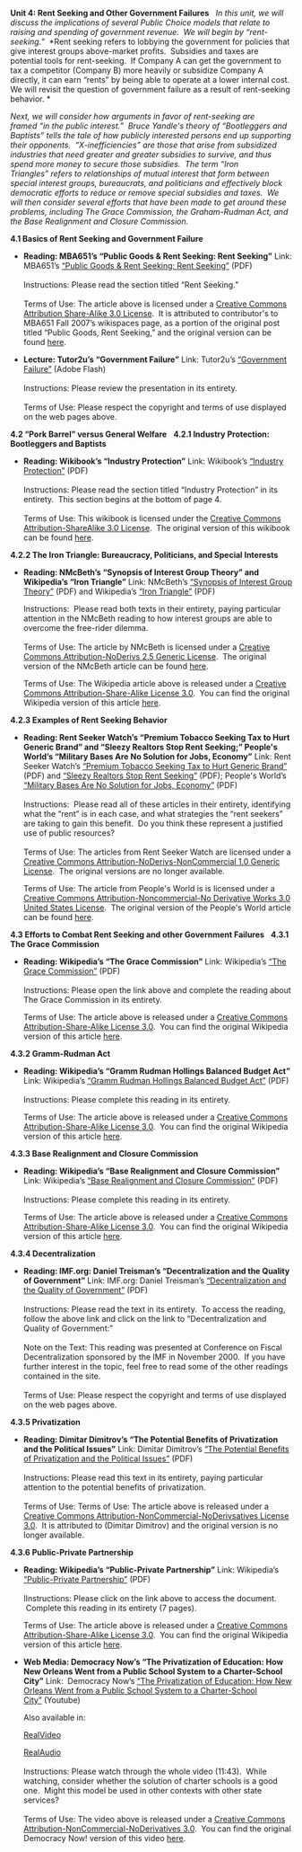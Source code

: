 **Unit 4: Rent Seeking and Other Government Failures** <span
id="4"></span> 
*In this unit, we will discuss the implications of several Public Choice
models that relate to raising and spending of government revenue.  We
will begin by “rent-seeking.”*  *Rent seeking refers to lobbying the
government for policies that give interest groups above-market profits. 
Subsidies and taxes are potential tools for rent-seeking.  If Company A
can get the government to tax a competitor (Company B) more heavily or
subsidize Company A directly, it can earn “rents” by being able to
operate at a lower internal cost.  We will revisit the question of
government failure as a result of rent-seeking behavior. *  
  
 *Next, we will consider how arguments in favor of rent-seeking are
framed “in the public interest.”  Bruce Yandle's theory of “Bootleggers
and Baptists” tells the tale of how publicly interested persons end up
supporting their opponents.  “X-inefficiencies” are those that arise
from subsidized industries that need greater and greater subsidies to
survive, and thus spend more money to secure those subsidies.  The
term “Iron Triangles” refers to relationships of mutual interest that
form between special interest groups, bureaucrats, and politicians and
effectively block democratic efforts to reduce or remove special
subsidies and taxes.  We will then consider several efforts that have
been made to get around these problems, including The Grace Commission,
the Graham-Rudman Act, and the Base Realignment and Closure Commission.*

**4.1 Basics of Rent Seeking and Government Failure** <span
id="4.1"></span> 
-   **Reading: MBA651’s “Public Goods & Rent Seeking: Rent Seeking”**
    Link: MBA651’s [“Public Goods & Rent Seeking: Rent
    Seeking”](https://resources.saylor.org/wwwresources/archived/site/wp-content/uploads/2012/06/Public-Goods-Rent-Seeking.pdf)
    (PDF)  
        
     Instructions: Please read the section titled “Rent Seeking.”  
        
     Terms of Use: The article above is licensed under a [Creative
    Commons Attribution Share-Alike 3.0
    License](http://www.creativecommons.org/licenses/by-sa/3.0).  It is
    attributed to contributor's to MBA651 Fall 2007’s wikispaces page,
    as a portion of the original post titled “Public Goods, Rent
    Seeking,” and the original version can be found
    [here](http://mba651fall2007.wikispaces.com/%28B%29+Public+goods,+rent+seeking+).

-   **Lecture: Tutor2u’s “Government Failure”**
    Link: Tutor2u’s [“Government
    Failure”](http://www.tutor2u.net/economics/presentations/aseconomics/marketfailure/GovernmentFailure/default.html) (Adobe
    Flash)  
        
     Instructions: Please review the presentation in its entirety.  
        
     Terms of Use: Please respect the copyright and terms of use
    displayed on the web pages above.

**4.2 “Pork Barrel” versus General Welfare** <span id="4.2"></span> 
**4.2.1 Industry Protection: Bootleggers and Baptists** <span
id="4.2.1"></span> 
-   **Reading: Wikibook’s “Industry Protection”**
    Link: Wikibook’s [“Industry
    Protection”](https://resources.saylor.org/wwwresources/archived/site/wp-content/uploads/2012/06/Transportation-Economics.pdf)
    (PDF)  
        
     Instructions: Please read the section titled “Industry
    Protection” in its entirety.  This section begins at the bottom of
    page 4.  
        
     Terms of Use: This wikibook is licensed under the [Creative Commons
    Attribution-ShareAlike 3.0
    License](http://en.wikibooks.org/wiki/Wikibooks:Creative_Commons_Attribution-ShareAlike_3.0_Unported_License). 
    The original version of this wikibook can be found
    [here](http://en.wikibooks.org/wiki/Transportation_Economics/Regulation#Industry_Protection).

**4.2.2 The Iron Triangle: Bureaucracy, Politicians, and Special
Interests** <span id="4.2.2"></span> 
-   **Reading: NMcBeth’s “Synopsis of Interest Group Theory” and
    Wikipedia’s “Iron Triangle”**
    Link: NMcBeth’s [“Synopsis of Interest Group
    Theory”](https://resources.saylor.org/wwwresources/archived/site/wp-content/uploads/2012/06/Synopsis-of-Interest-Group.pdf)
    (PDF) and Wikipedia’s [“Iron
    Triangle”](https://resources.saylor.org/wwwresources/archived/site/wp-content/uploads/2012/06/IronTriangle.pdf) (PDF)  
      
     Instructions:  Please read both texts in their entirety, paying
    particular attention in the NMcBeth reading to how interest groups
    are able to overcome the free-rider dilemma.  
        
     Terms of Use: The article by NMcBeth is licensed under a [Creative
    Commons Attribution-NoDerivs 2.5 Generic
    License](http://creativecommons.org/licenses/by-nd/2.5/).  The
    original version of the NMcBeth article can be found
    [here](http://metaphoric.squarespace.com/metaphoric/2006/10/25/synopsis-of-interest-group-thoery.html).  
      
     Terms of Use: The Wikipedia article above is released under a
    [Creative Commons Attribution-Share-Alike License
    3.0](http://creativecommons.org/licenses/by-sa/3.0/).  You can find
    the original Wikipedia version of this
    article [here](http://en.wikipedia.org/wiki/Iron_triangle_%28US_politics%29).

**4.2.3 Examples of Rent Seeking Behavior** <span id="4.2.3"></span> 
-   **Reading: Rent Seeker Watch’s “Premium Tobacco Seeking Tax to Hurt
    Generic Brand” and “Sleezy Realtors Stop Rent Seeking;” People's
    World’s “Military Bases Are No Solution for Jobs, Economy”**
    Link: Rent Seeker Watch’s [“Premium Tobacco Seeking Tax to Hurt
    Generic
    Brand”](https://resources.saylor.org/wwwresources/archived/site/wp-content/uploads/2012/06/Premium-Tobacco-Seeking-Tax.pdf)
    (PDF) and [“Sleezy Realtors Stop Rent
    Seeking”](https://resources.saylor.org/wwwresources/archived/site/wp-content/uploads/2012/06/Sleezy-Realtors.pdf) (PDF);
    People's World’s [“Military Bases Are No Solution for Jobs,
    Economy”](https://resources.saylor.org/wwwresources/archived/site/wp-content/uploads/2012/06/Military-bases-are-no-solution-for-jobs.pdf)
    (PDF)  
        
     Instructions:  Please read all of these articles in their entirety,
    identifying what the “rent” is in each case, and what strategies the
    “rent seekers” are taking to gain this benefit.  Do you think these
    represent a justified use of public resources?  
        
     Terms of Use: The articles from Rent Seeker Watch are licensed
    under a [Creative Commons Attribution-NoDerivs-NonCommercial 1.0
    Generic
    License](http://creativecommons.org/licenses/by-nd-nc/1.0/).  The
    original versions are no longer available.   
      
     Terms of Use: The article from People's World is is licensed under
    a [Creative Commons Attribution-Noncommercial-No Derivative Works
    3.0 United States
    License](http://creativecommons.org/licenses/by-nc-nd/3.0/us/).  The
    original version of the People's World article can be found
    [here](http://www.peoplesworld.org/military-bases-are-no-solution-for-jobs-economy/).

**4.3 Efforts to Combat Rent Seeking and other Government Failures**
<span id="4.3"></span> 
**4.3.1 The Grace Commission** <span id="4.3.1"></span> 
-   **Reading: Wikipedia’s “The Grace Commission”**
    Link: Wikipedia’s [“The Grace
    Commission”](https://resources.saylor.org/wwwresources/archived/site/wp-content/uploads/2012/06/GraceCommission.pdf) (PDF)  
        
     Instructions: Please open the link above and complete the reading
    about The Grace Commission in its entirety.  
      
     Terms of Use: The article above is released under a [Creative
    Commons Attribution-Share-Alike License
    3.0](http://creativecommons.org/licenses/by-sa/3.0/).  You can find
    the original Wikipedia version of this article
    [here](http://en.wikipedia.org/wiki/The_Grace_Commission).

**4.3.2 Gramm-Rudman Act** <span id="4.3.2"></span> 
-   **Reading: Wikipedia’s “Gramm Rudman Hollings Balanced Budget Act”**
    Link: Wikipedia’s [“Gramm Rudman Hollings Balanced Budget
    Act”](https://resources.saylor.org/wwwresources/archived/site/wp-content/uploads/2012/06/GrammRudman.pdf) (PDF)  
        
     Instructions: Please complete this reading in its entirety.  
      
     Terms of Use: The article above is released under a [Creative
    Commons Attribution-Share-Alike License
    3.0](http://creativecommons.org/licenses/by-sa/3.0/).  You can find
    the original Wikipedia version of this article
    [here](http://en.wikipedia.org/wiki/Gramm%E2%80%93Rudman%E2%80%93Hollings_Balanced_Budget_Act).

**4.3.3 Base Realignment and Closure Commission** <span
id="4.3.3"></span> 
-   **Reading: Wikipedia’s “Base Realignment and Closure Commission”**
    Link: Wikipedia’s [“Base Realignment and Closure
    Commission”](https://resources.saylor.org/wwwresources/archived/site/wp-content/uploads/2012/06/BaseRealignment.pdf) (PDF)  
        
     Instructions: Please complete this reading in its entirety.  
      
     Terms of Use: The article above is released under a [Creative
    Commons Attribution-Share-Alike License
    3.0](http://creativecommons.org/licenses/by-sa/3.0/).  You can find
    the original Wikipedia version of this article
    [here](http://en.wikipedia.org/wiki/Base_Realignment_and_Closure).

**4.3.4 Decentralization** <span id="4.3.4"></span> 
-   **Reading: IMF.org: Daniel Treisman’s “Decentralization and the
    Quality of Government”**
    Link: IMF.org: Daniel Treisman’s [“Decentralization and the Quality
    of
    Government”](http://www.imf.org/external/pubs/ft/seminar/2000/fiscal/treisman.pdf)
    (PDF)  
        
     Instructions: Please read the text in its entirety.  To access the
    reading, follow the above link and click on the link to
    “Decentralization and Quality of Government:”   
        
     Note on the Text: This reading was presented at Conference on
    Fiscal Decentralization sponsored by the IMF in November 2000.  If
    you have further interest in the topic, feel free to read some of
    the other readings contained in the site.  
        
     Terms of Use: Please respect the copyright and terms of use
    displayed on the web pages above.

**4.3.5 Privatization** <span id="4.3.5"></span> 
-   **Reading: Dimitar Dimitrov’s “The Potential Benefits of
    Privatization and the Political Issues”**
    Link: Dimitar Dimitrov’s [“The Potential Benefits of Privatization
    and the Political
    Issues”](https://resources.saylor.org/wwwresources/archived/site/wp-content/uploads/2012/06/The-potential-benefits-of-Privatization.pdf)
    (PDF)  
        
     Instructions: Please read this text in its entirety, paying
    particular attention to the potential benefits of privatization.  
        
     Terms of Use: Terms of Use: The article above is released under a
    [Creative Commons Attribution-NonCommercial-NoDerivsatives License
    3.0](http://creativecommons.org/licenses/by-nc-nd/3.0/).  It is
    attributed to (Dimitar Dimitrov) and the original version is no
    longer available.

**4.3.6 Public-Private Partnership** <span id="4.3.6"></span> 
-   **Reading: Wikipedia’s “Public-Private Partnership”**
    Link: Wikipedia’s [“Public-Private
    Partnership”](https://resources.saylor.org/wwwresources/archived/site/wp-content/uploads/2012/06/PublicPrivate.pdf) (PDF)  
        
     IInstructions: Please click on the link above to access the
    document.  Complete this reading in its entirety (7 pages).  
      
     Terms of Use: The article above is released under a [Creative
    Commons Attribution-Share-Alike License
    3.0](http://creativecommons.org/licenses/by-sa/3.0/).  You can find
    the original Wikipedia version of this article
    [here](http://en.wikipedia.org/wiki/Public%E2%80%93private_partnership).

-   **Web Media: Democracy Now’s “The Privatization of Education: How
    New Orleans Went from a Public School System to a Charter-School
    City”**
    Link:  Democracy Now’s [“The Privatization of Education: How New
    Orleans Went from a Public School System to a Charter-School
    City”](http://www.youtube.com/watch?v=3WbfgnimCsY) (Youtube)  
      
     Also available in:  

    [RealVideo](http://play.rbn.com/?url=demnow/demnow/demand/2007/aug/video/dnB20070830a.rm&proto=rtsp)  

    [RealAudio](http://play.rbn.com/?url=demnow/demnow/demand/2007/aug/audio/dn20070830.ra&proto=rtsp)  
         
     Instructions: Please watch through the whole video (11:43).  While
    watching, consider whether the solution of charter schools is a good
    one.  Might this model be used in other contexts with other state
    services?  
        
     Terms of Use: The video above is released under a [Creative Commons
    Attribution-NonCommercial-NoDerivatives
    3.0](http://creativecommons.org/licenses/by-nc-nd/3.0/).  You can
    find the original Democracy Now! version of this
    video [here](http://www.democracynow.org/about/contact?to=9#sendmessage).


